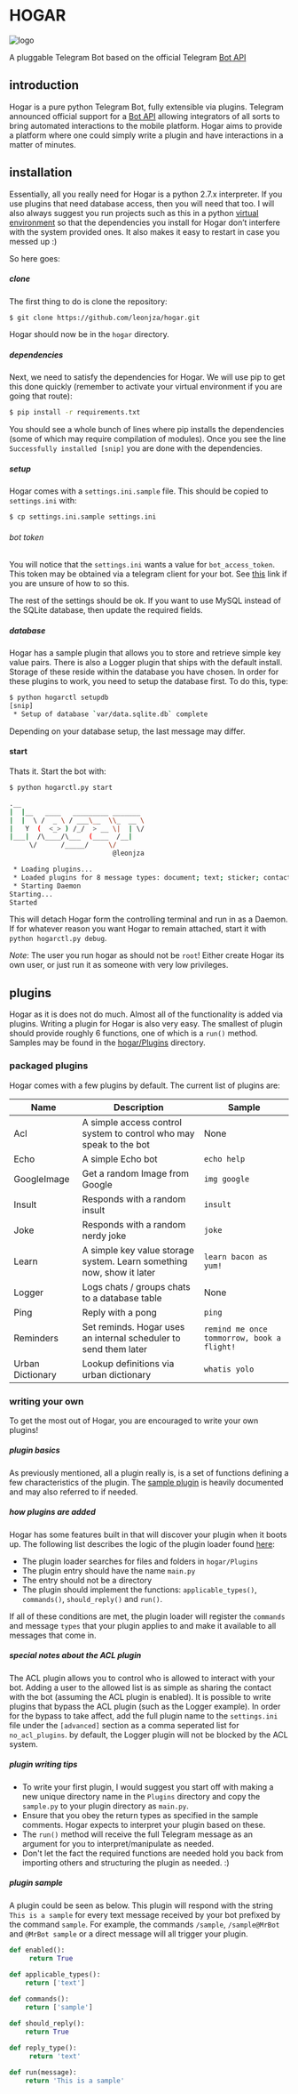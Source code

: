 # HOGAR

![logo](http://i.imgur.com/7aCuc2S.png)

A pluggable Telegram Bot based on the official Telegram [Bot API](https://core.telegram.org/bots/api)

## introduction
Hogar is a pure python Telegram Bot, fully extensible via plugins. Telegram announced official support for a [Bot API](https://telegram.org/blog/bot-revolution) allowing integrators of all sorts to bring automated interactions to the mobile platform. Hogar aims to provide a platform where one could simply write a plugin and have interactions in a matter of minutes.

## installation
Essentially, all you really need for Hogar is a python 2.7.x interpreter. If you use plugins that need database access, then you will need that too. I will also always suggest you run projects such as this in a python [virtual environment](http://docs.python-guide.org/en/latest/dev/virtualenvs/) so that the dependencies you install for Hogar don’t interfere with the system provided ones. It also makes it easy to restart in case you messed up :)

So here goes:

##### clone
The first thing to do is clone the repository:

```bash
$ git clone https://github.com/leonjza/hogar.git
```

Hogar should now be in the `hogar` directory.

##### dependencies
Next, we need to satisfy the dependencies for Hogar. We will use pip to get this done quickly (remember to activate your virtual environment if you are going that route):

```bash
$ pip install -r requirements.txt
```

You should see a whole bunch of lines where pip installs the dependencies (some of which may require compilation of modules). Once you see the line `Successfully installed [snip]` you are done with the dependencies.

##### setup
Hogar comes with a `settings.ini.sample` file. This should be copied to `settings.ini` with:

```bash
$ cp settings.ini.sample settings.ini
```

###### bot token
You will notice that the `settings.ini` wants a value for `bot_access_token`. This token may be obtained via a telegram client for your bot. See [this](https://core.telegram.org/bots#botfather) link if you are unsure of how to so this.

The rest of the settings should be ok. If you want to use MySQL instead of the SQLite database, then update the required fields.

##### database
Hogar has a sample plugin that allows you to store and retrieve simple key value pairs. There is also a Logger plugin that ships with the default install. Storage of these reside within the database you have chosen. In order for these plugins to work, you need to setup the database first. To do this, type:

```bash
$ python hogarctl setupdb
[snip]
 * Setup of database `var/data.sqlite.db` complete
```

Depending on your database setup, the last message may differ.

#### start
Thats it. Start the bot with:

```bash
$ python hogarctl.py start

.__
|  |__   ____   _________ _______
|  |  \ /  _ \ / ___\__  \\_  __ \
|   Y  (  <_> ) /_/  > __ \|  | \/
|___|  /\____/\___  (____  /__|
     \/      /_____/     \/
                          @leonjza

 * Loading plugins...
 * Loaded plugins for 8 message types: document; text; sticker; contact; video; location; photo; audio
 * Starting Daemon
Starting...
Started
```

This will detach Hogar form the controlling terminal and run in as a Daemon. If for whatever reason you want Hogar to remain attached, start it with `python hogarctl.py debug`.

*Note*: The user you run hogar as should not be `root`! Either create Hogar its own user, or just run it as someone with very low privileges.

## plugins
Hogar as it is does not do much. Almost all of the functionality is added via plugins. Writing a plugin for Hogar is also very easy. The smallest of plugin should provide roughly 6 functions, one of which is a `run()` method. Samples may be found in the [hogar/Plugins](https://github.com/leonjza/hogar/tree/master/hogar/Plugins) directory.

### packaged plugins
Hogar comes with a few plugins by default. The current list of plugins are:

Name                | Description                                                              | Sample
------------------- | ------------------------------------------------------------------------ | ---------
Acl                 | A simple access control system to control who may speak to the bot       | None
Echo                | A simple Echo bot                                                        | `echo help`
GoogleImage         | Get a random Image from Google                                           | `img google`
Insult              | Responds with a random insult                                            | `insult`
Joke                | Responds with a random nerdy joke                                        | `joke`
Learn               | A simple key value storage system. Learn something now, show it later    | `learn bacon as yum!`
Logger              | Logs chats / groups chats to a database table                            | None
Ping                | Reply with a pong                                                        | `ping`
Reminders           | Set reminds. Hogar uses an internal scheduler to send them later         | `remind me once tommorrow, book a flight!`
Urban Dictionary    | Lookup definitions via urban dictionary                                  | `whatis yolo`

### writing your own
To get the most out of Hogar, you are encouraged to write your own plugins!

##### plugin basics
As previously mentioned, all a plugin really is, is a set of functions defining a few characteristics of the plugin. The [sample plugin](https://github.com/leonjza/hogar/blob/master/hogar/Plugins/sample.py) is heavily documented and may also referred to if needed.

##### how plugins are added
Hogar has some features built in that will discover your plugin when it boots up. The following list describes the logic of the plugin loader found [here](https://github.com/leonjza/hogar/blob/master/hogar/Utils/PluginLoader.py):

 * The plugin loader searches for files and folders in `hogar/Plugins`
 * The plugin entry should have the name `main.py`
 * The entry should not be a directory
 * The plugin should implement the functions: `applicable_types()`, `commands()`, `should_reply()` and `run()`.

If all of these conditions are met, the plugin loader will register the `commands` and message `types` that your plugin applies to and make it available to all messages that come in.

##### special notes about the ACL plugin
The ACL plugin allows you to control who is allowed to interact with your bot. Adding a user to the allowed list is as simple as sharing the contact with the bot (assuming the ACL plugin is enabled). It is possible to write plugins that bypass the ACL plugin (such as the Logger example). In order for the bypass to take affect, add the full plugin name to the `settings.ini` file under the `[advanced]` section as a comma seperated list for `no_acl_plugins`. by default, the Logger plugin will not be blocked by the ACL system.

##### plugin writing tips
- To write your first plugin, I would suggest you start off with making a new unique directory name in the `Plugins` directory and copy the `sample.py` to your plugin directory as `main.py`.  
- Ensure that you obey the return types as specified in the sample comments. Hogar expects to interpret your plugin based on these.  
- The `run()` method will receive the full Telegram message as an argument for you to interpret/manipulate as needed.  
- Don't let the fact the required functions are needed hold you back from importing others and structuring the plugin as needed. :)

##### plugin sample
A plugin could be seen as below. This plugin will respond with the string `This is a sample` for every text message received by your bot prefixed by the command `sample`. For example, the commands `/sample`, `/sample@MrBot` and `@MrBot sample` or a direct message will all trigger your plugin.

```python
def enabled():
     return True
     
def applicable_types():
    return ['text']

def commands():
    return ['sample']

def should_reply():
    return True
    
def reply_type():
     return 'text'

def run(message):
    return 'This is a sample'
```
